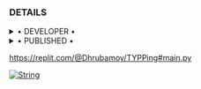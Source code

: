 ### DETAILS

<details>

  <summary> • DEVELOPER • </summary>
<h2 align="center"> <a href="https://github.com/Lalan12">☢️LALAN☢️</a></h2>

</details>


<details>

  <summary> • PUBLISHED • </summary>
<h2 align="center"> <a href="https://github.com/Dhrubamoy">☢️BY ME☢️</a></h2>

</details>


 https://replit.com/@Dhrubamoy/TYPPing#main.py
 
 
 
 [![String](https://telegra.ph/file/29e604cb2c211e57b77ab.jpg)](https://replit.com/@Dhrubamoy/TYPPing#main.py) 
